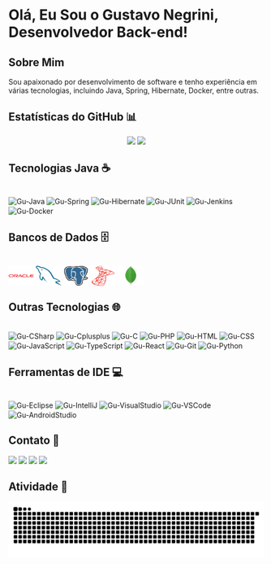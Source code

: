 # Olá, Eu Sou o Gustavo Negrini, Desenvolvedor Back-end!

## Sobre Mim
Sou apaixonado por desenvolvimento de software e tenho experiência em várias tecnologias, incluindo Java, Spring, Hibernate, Docker, entre outras.

## Estatísticas do GitHub 📊
<div align="center">
  <img height="180em" src="https://github-readme-stats.vercel.app/api?username=gunegrini&show_icons=true&theme=dracula&include_all_commits=true&count_private=true"/>
  <img height="180em" src="https://github-readme-stats.vercel.app/api/top-langs/?username=gunegrini&layout=compact&langs_count=7&theme=dracula"/>
</div>

## Tecnologias Java ☕
<div style="display: inline-block"><br>
  <img align="center" alt="Gu-Java" height="40" width="50" src="https://cdn.jsdelivr.net/gh/devicons/devicon/icons/java/java-original.svg">
  <img align="center" alt="Gu-Spring" height="40" width="50" src="https://cdn.jsdelivr.net/gh/devicons/devicon/icons/spring/spring-original.svg">
  <img align="center" alt="Gu-Hibernate" height="40" width="50" src="https://cdn.jsdelivr.net/gh/devicons/devicon/icons/hibernate/hibernate-plain.svg">
  <img align="center" alt="Gu-JUnit" height="40" width="50" src="https://cdn.jsdelivr.net/gh/devicons/devicon/icons/junit/junit-original.svg">
  <img align="center" alt="Gu-Jenkins" height="40" width="50" src="https://cdn.jsdelivr.net/gh/devicons/devicon/icons/jenkins/jenkins-original.svg">
  <img align="center" alt="Gu-Docker" height="40" width="50" src="https://cdn.jsdelivr.net/gh/devicons/devicon/icons/docker/docker-original.svg">
</div>


## Bancos de Dados 🗄️
<div style="display: inline_block"><br>
  <img align="center" alt="Gu-Oracle" height="40" width="50" src="https://raw.githubusercontent.com/devicons/devicon/master/icons/oracle/oracle-original.svg">
  <img align="center" alt="Gu-MySQL" height="40" width="50" src="https://raw.githubusercontent.com/devicons/devicon/master/icons/mysql/mysql-original.svg">
  <img align="center" alt="Gu-PostgreSQL" height="40" width="50" src="https://raw.githubusercontent.com/devicons/devicon/master/icons/postgresql/postgresql-original.svg">
  <img align="center" alt="Gu-SQLServer" height="40" width="50" src="https://raw.githubusercontent.com/devicons/devicon/master/icons/microsoftsqlserver/microsoftsqlserver-plain.svg">
  <img align="center" alt="Gu-MongoDB" height="40" width="50" src="https://raw.githubusercontent.com/devicons/devicon/master/icons/mongodb/mongodb-original.svg">
</div>

## Outras Tecnologias 🌐
<div style="display: inline-block"><br>
  <img align="center" alt="Gu-CSharp" height="40" width="50" src="https://cdn.jsdelivr.net/gh/devicons/devicon/icons/csharp/csharp-original.svg">
  <img align="center" alt="Gu-Cplusplus" height="40" width="50" src="https://cdn.jsdelivr.net/gh/devicons/devicon/icons/cplusplus/cplusplus-original.svg">
  <img align="center" alt="Gu-C" height="40" width="50" src="https://cdn.jsdelivr.net/gh/devicons/devicon/icons/c/c-original.svg">
  <img align="center" alt="Gu-PHP" height="40" width="50" src="https://cdn.jsdelivr.net/gh/devicons/devicon/icons/php/php-original.svg">
  <img align="center" alt="Gu-HTML" height="40" width="50" src="https://cdn.jsdelivr.net/gh/devicons/devicon/icons/html5/html5-original.svg">
  <img align="center" alt="Gu-CSS" height="40" width="50" src="https://cdn.jsdelivr.net/gh/devicons/devicon/icons/css3/css3-original.svg">
  <img align="center" alt="Gu-JavaScript" height="40" width="50" src="https://cdn.jsdelivr.net/gh/devicons/devicon/icons/javascript/javascript-original.svg">
  <img align="center" alt="Gu-TypeScript" height="40" width="50" src="https://cdn.jsdelivr.net/gh/devicons/devicon/icons/typescript/typescript-original.svg">
  <img align="center" alt="Gu-React" height="40" width="50" src="https://cdn.jsdelivr.net/gh/devicons/devicon/icons/react/react-original.svg">
  <img align="center" alt="Gu-Git" height="40" width="50" src="https://cdn.jsdelivr.net/gh/devicons/devicon/icons/git/git-original.svg">
  <img align="center" alt="Gu-Python" height="40" width="50" src="https://cdn.jsdelivr.net/gh/devicons/devicon/icons/python/python-original.svg">
</div>


## Ferramentas de IDE 💻
<div style="display: inline-block"><br>
  <img align="center" alt="Gu-Eclipse" height="40" width="50" src="https://cdn.jsdelivr.net/gh/devicons/devicon/icons/eclipse/eclipse-original.svg">
  <img align="center" alt="Gu-IntelliJ" height="40" width="50" src="https://cdn.jsdelivr.net/gh/devicons/devicon/icons/intellij/intellij-original.svg">
  <img align="center" alt="Gu-VisualStudio" height="40" width="50" src="https://cdn.jsdelivr.net/gh/devicons/devicon/icons/visualstudio/visualstudio-plain.svg">
  <img align="center" alt="Gu-VSCode" height="40" width="50" src="https://cdn.jsdelivr.net/gh/devicons/devicon/icons/vscode/vscode-original.svg">
  <img align="center" alt="Gu-AndroidStudio" height="40" width="50" src="https://cdn.jsdelivr.net/gh/devicons/devicon/icons/androidstudio/androidstudio-original.svg">
</div>

## Contato 📱
<div> 
  <a href="https://www.linkedin.com/in/gustavonegrinim/" target="_blank"><img src="https://img.shields.io/badge/-LinkedIn-%230077B5?style=for-the-badge&logo=linkedin&logoColor=white"></a>
  <a href="https://gunegrini.com" target="_blank"><img src="https://img.shields.io/badge/-Website-%2300ff08?style=for-the-badge&logo=link&logoColor=white&labelColor=000000"></a>
  <a href = "mailto:gustavo.negrini7@gmail.com"><img src="https://img.shields.io/badge/-Gmail-%23333?style=for-the-badge&logo=gmail&logoColor=white"></a>
  <a href="https://instagram.com/gu_negrini" target="_blank"><img src="https://img.shields.io/badge/-Instagram-%23E4405F?style=for-the-badge&logo=instagram&logoColor=white"></a>
</div>

## Atividade 🏃
![Snake animation](https://raw.githubusercontent.com/gunegrini/gunegrini/output/github-contribution-grid-snake.svg)
